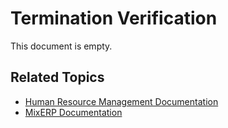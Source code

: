 # Termination Verification

This document is empty.

## Related Topics
* [Human Resource Management Documentation](index.md)
* [MixERP Documentation](../index.md)
